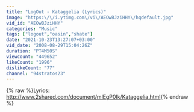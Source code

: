 ```yaml
---
title: "LogOut - Kataggelia (Lyrics)"
image: "https:\/\/i.ytimg.com\/vi\/AEOwBJziHHY\/hqdefault.jpg"
vid_id: "AEOwBJziHHY"
categories: "Music"
tags: ["logout","oasin","shate"]
date: "2021-10-23T13:27:07+03:00"
vid_date: "2008-08-29T15:04:26Z"
duration: "PT4M50S"
viewcount: "449652"
likeCount: "1996"
dislikeCount: "77"
channel: "94stratos23"
---
```

{% raw %}Lyrics: <a rel="nofollow" target="blank" href="http://www.2shared.com/document/mlEgP0lk/Kataggelia.html">http://www.2shared.com/document/mlEgP0lk/Kataggelia.html</a>{% endraw %}
